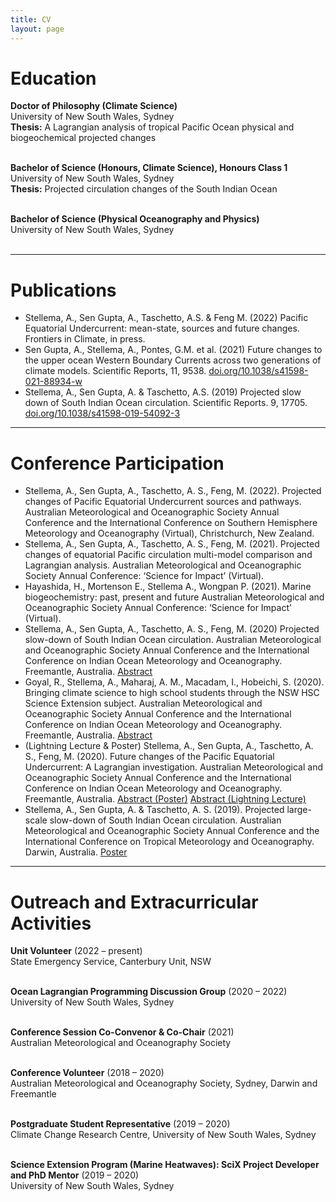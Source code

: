 ```yaml
---
title: CV
layout: page
---
```


# Education
**Doctor of Philosophy (Climate Science)**<br>
University of New South Wales, Sydney<br>
**Thesis:** A Lagrangian analysis of tropical Pacific Ocean physical and biogeochemical projected changes<br><br>

**Bachelor of Science (Honours, Climate Science), Honours Class 1**<br>
University of New South Wales, Sydney<br>
**Thesis:** Projected circulation changes of the South Indian Ocean<br><br>

**Bachelor of Science (Physical Oceanography and Physics)**<br>
University of New South Wales, Sydney<br><br>

---

# Publications
*	Stellema, A., Sen Gupta, A., Taschetto, A.S. & Feng M. (2022) Pacific Equatorial Undercurrent: mean-state, sources and future changes. Frontiers in Climate, in press.
*	Sen Gupta, A., Stellema, A., Pontes, G.M. et al. (2021) Future changes to the upper ocean Western Boundary Currents across two generations of climate models. Scientific Reports, 11, 9538. [doi.org/10.1038/s41598-021-88934-w](https://doi.org/10.1038/s41598-021-88934-w)
*	Stellema, A., Sen Gupta, A. & Taschetto, A.S. (2019) Projected slow down of South Indian Ocean circulation. Scientific Reports. 9, 17705. [doi.org/10.1038/s41598-019-54092-3](https://doi.org/10.1038/s41598-019-54092-3)

---

# Conference Participation
*	Stellema, A., Sen Gupta, A., Taschetto, A. S., Feng, M. (2022). Projected changes of Pacific Equatorial Undercurrent sources and pathways. Australian Meteorological and Oceanographic Society Annual Conference and the International Conference on Southern Hemisphere Meteorology and Oceanography (Virtual), Christchurch, New Zealand.
*	Stellema, A., Sen Gupta, A., Taschetto, A. S., Feng, M. (2021). Projected changes of equatorial Pacific circulation multi-model comparison and Lagrangian analysis. Australian Meteorological and Oceanographic Society Annual Conference: ‘Science for Impact’ (Virtual).
*	Hayashida, H., Mortenson E., Stellema A., Wongpan P. (2021). Marine biogeochemistry: past, present and future Australian Meteorological and Oceanographic Society Annual Conference: ‘Science for Impact’ (Virtual).
*	Stellema, A., Sen Gupta, A., Taschetto, A. S., Feng, M. (2020) Projected slow-down of South Indian Ocean circulation. Australian Meteorological and Oceanographic Society Annual Conference and the International Conference on Indian Ocean Meteorology and Oceanography. Freemantle, Australia. [Abstract](http://amos-2020.m.amos.currinda.com/schedule/track/56/session/139/abstract/678)
*	Goyal, R., Stellema, A., Maharaj, A. M., Macadam, I., Hobeichi, S. (2020). Bringing climate science to high school students through the NSW HSC Science Extension subject. Australian Meteorological and Oceanographic Society Annual Conference and the International Conference on Indian Ocean Meteorology and Oceanography. Freemantle, Australia. [Abstract](http://amos-2020.m.amos.currinda.com/schedule/track/103/session/184/abstract/1186)
*	(Lightning Lecture & Poster) Stellema, A., Sen Gupta, A., Taschetto, A. S., Feng, M. (2020). Future changes of the Pacific Equatorial Undercurrent: A Lagrangian investigation. Australian Meteorological and Oceanographic Society Annual Conference and the International Conference on Indian Ocean Meteorology and Oceanography. Freemantle, Australia. [Abstract (Poster)](http://amos-2020.m.amos.currinda.com/schedule/session/191/abstract/803) [Abstract (Lightning Lecture)](http://amos-2020.m.amos.currinda.com/schedule/track/74/session/212/abstract/1205)
*	Stellema, A., Sen Gupta, A. & Taschetto, A. S. (2019). Projected large-scale slow-down of South Indian Ocean circulation. Australian Meteorological and Oceanographic Society Annual Conference and the International Conference on Tropical Meteorology and Oceanography. Darwin, Australia. [Poster](http://amos-ictmo-2019.m.amos.currinda.com/information/page/14)

---

# Outreach and Extracurricular Activities
**Unit Volunteer** (2022 – present)<br>
State Emergency Service, Canterbury Unit, NSW<br><br>

**Ocean Lagrangian Programming Discussion Group** (2020 – 2022)<br>
University of New South Wales, Sydney<br><br>

**Conference Session Co-Convenor & Co-Chair** (2021)<br>
Australian Meteorological and Oceanography Society<br><br>

**Conference Volunteer** (2018 – 2020)<br>
Australian Meteorological and Oceanography Society, Sydney, Darwin and Freemantle<br><br>

**Postgraduate Student Representative** (2019 – 2020)<br>
Climate Change Research Centre, University of New South Wales, Sydney<br><br>

**Science Extension Program (Marine Heatwaves): SciX Project Developer and PhD Mentor** (2019 – 2020)<br>
University of New South Wales, Sydney<br><br>
